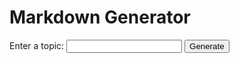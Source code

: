<!DOCTYPE html>
<html>

<head>
  <title>Markdown Generator</title>
  <script src="https://cdn.jsdelivr.net/npm/marked/marked.min.js"></script>
</head>

<body>
  <h1>Markdown Generator</h1>
  <form id="topic-form">
    <label for="topic">Enter a topic:</label>
    <input type="text" id="topic" name="topic" />
    <button type="submit">Generate</button>
  </form>
  <div id="result"></div>
  <script>
    document
      .getElementById("topic-form")
      .addEventListener("submit", async function (event) {
        event.preventDefault();
        const topic = document.getElementById("topic").value;
        const response = await fetch("https://20.191.112.232/", {
          method: "POST",
          headers: {
            "Content-Type": "application/json",
          },
          body: JSON.stringify({ question: topic }),
        });
        const reader = response.body.getReader();
        const decoder = new TextDecoder("utf-8");
        const resultDiv = document.getElementById("result");
        let result = "";

        while (true) {
          const { done, value } = await reader.read();
          if (done) break;

          // const chunk = decoder.decode(value, { stream: true });
          // const parsed = JSON.parse(chunk);

          // if (parsed.type === "text") {
          //   result += parsed.content
          // }
          result += decoder.decode(value, { stream: true });
          // Update result with streaming content
          resultDiv.innerHTML = marked.parse(result);
        }

        // Handle the final accumulated result
        const parsedResponse = JSON.parse(result);
        const { content, chatId, sources } = parsedResponse;

        // Display the content
        resultDiv.innerHTML = marked.parse(content);

        // Log chatId and sources for now (you can handle it as needed)
        console.log("Chat ID:", chatId);
        console.log("Sources:", sources);
      });
  </script>
</body>

</html>
